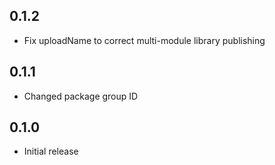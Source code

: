 ## 0.1.2

- Fix uploadName to correct multi-module library publishing

## 0.1.1

- Changed package group ID

## 0.1.0

- Initial release
